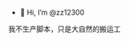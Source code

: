 - 👋 Hi, I’m @zz12300

<!---
zz12300/zz12300 is a ✨ special ✨ repository because its `README.md` (this file) appears on your GitHub profile.
You can click the Preview link to take a look at your changes.
--->
我不生产脚本，只是大自然的搬运工
